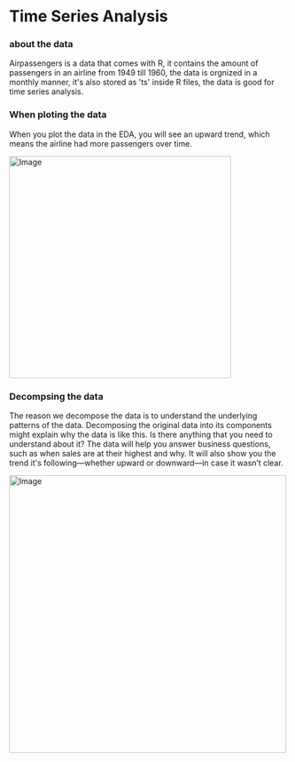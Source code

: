 # Time Series Analysis
### about the data 
Airpassengers is a data that comes with R, it contains the amount of passengers in an airline from 1949 till 1960, the data is orgnized in a monthly manner, it's also stored as 'ts' inside R files, the data is good for time series analysis.

### When ploting the data 
When you plot the data in the EDA, you will see an upward trend, which means the airline had more passengers over time.

<img width="400" height="400" alt="Image" src="https://github.com/user-attachments/assets/c5d513d4-5604-4e0f-87e0-3e85c6784881" />

### Decompsing the data 
The reason we decompose the data is to understand the underlying patterns of the data. Decomposing the original data into its components might explain why the data is like this. Is there anything that you need to understand about it? The data will help you answer business questions, such as when sales are at their highest and why. It will also show you the trend it's following—whether upward or downward—in case it wasn’t clear.


<img width="500" height="500" alt="Image" src="https://github.com/user-attachments/assets/680261f1-1255-440c-b259-9aa7b5021c38" />
